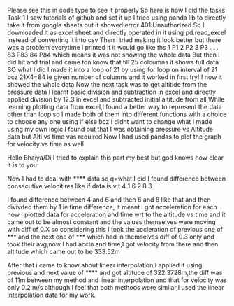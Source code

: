 Please see this in code type to see it properly
So here is how I did the tasks
Task 1
I saw tutorials of github and set it up
I tried using panda lib to directly take it from google sheets but it showed error 401:Unauthorized
So I downloaded it as excel sheet and directly operated in it using pd.read_excel instead of converting it into csv
Then i tried making it look better but there was a problem everytime i printed it it would go like ths
1 P1
2 P2
3 P3
.
.
.
83 P83
84 P84
which means it was not showing the whole data
But then i did hit and trial and came ton know that till 25 coloumns it shows full data
SO what I did I made it into a loop of 21 by using for loop on interval of 21 bcz 21X4=84 ie given number of columns and it worked in first try!!!
now it showed the whole data
Now the next task was to get altitide from the pressure data 
I learnt basic division and subtraction in excel and directly applied division by 12.3 in excel and subtracted initial altitude from all
While learning plotting data from excel,I found a better way to represent the data other than loop so I made both of them into different functions with a choice to choose any one using if else bcz I didnt want to change what I made using my own logic
I found out that I was obtaining pressure vs Altitude data but Alti vs time vas required
Now I had used pandas to plot the graph for velocity vs time as well

Hello Bhaiya/Di,I tried to explain this part my best but god knows how clear it is to you:

Now I had to deal with **** data so q=what I did I found difference between consecutive velocitires like if data is
v    t
4    1
6    2
8    3

I found difference between 4 and 6 and then 6 and 8 like that and then divivded them by 1 ie time difference,
it meant i got acceleration for each now I plotted data for acceleration and time wrt to the altitude vs time and
it came out to be almost constant and the values themselves were moving with diff of 0.X so considering this
I took the accleration of previous one of *** and the next one of *** which had in themselves diff of 0.3
only and took their avg,now I had accln and time,I got velocity from there and then altitude which came out to 
be 333.52m

After that i came to know about linear interpolation,I applied it using previous and next value of **** and got altitude of 322.3728m,the diff was of 11m between my method and linear interpolation and that for velocity was only 0.2 m/s although I feel that both methods were similar,I used the linear interpolation data for my work.
